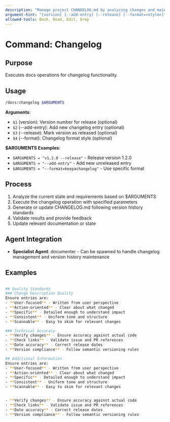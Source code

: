 ```yaml
---
description: "Manage project CHANGELOG.md by analyzing changes and maintaining professional version history"
argument-hint: "[version] [--add-entry] [--release] [--format=<style>]"
allowed-tools: Bash, Read, Edit, Grep
---
```


# Command: Changelog

## Purpose

Executes docs operations for changelog functionality.

## Usage

```bash
/docs:changelog $ARGUMENTS
```

**Arguments**:

- `$1` (version): Version number for release (optional)
- `$2` (--add-entry): Add new changelog entry (optional)
- `$3` (--release): Mark version as released (optional)
- `$4` (--format): Changelog format style (optional)

**$ARGUMENTS Examples**:

- `$ARGUMENTS = "v1.2.0 --release"` - Release version 1.2.0
- `$ARGUMENTS = "--add-entry"` - Add new unreleased entry
- `$ARGUMENTS = "--format=keepachangelog"` - Use specific format

## Process

1. Analyze the current state and requirements based on $ARGUMENTS
2. Execute the changelog operation with specified parameters
3. Generate or update CHANGELOG.md following version history standards
4. Validate results and provide feedback
5. Update relevant documentation or state

## Agent Integration

- **Specialist Agent**: documenter - Can be spawned to handle changelog management and version history maintenance

## Examples

```bash

## Quality Standards
### Change Description Quality
Ensure entries are:
- **User-focused** - Written from user perspective
- **Action-oriented** - Clear about what changed
- **Specific** - Detailed enough to understand impact
- **Consistent** - Uniform tone and structure
- **Scannable** - Easy to skim for relevant changes

### Technical Accuracy
- **Verify changes** - Ensure accuracy against actual code
- **Check links** - Validate issue and PR references
- **Date accuracy** - Correct release dates
- **Version compliance** - Follow semantic versioning rules

## Additional Information
Ensure entries are:
- **User-focused** - Written from user perspective
- **Action-oriented** - Clear about what changed
- **Specific** - Detailed enough to understand impact
- **Consistent** - Uniform tone and structure
- **Scannable** - Easy to skim for relevant changes


- **Verify changes** - Ensure accuracy against actual code
- **Check links** - Validate issue and PR references
- **Date accuracy** - Correct release dates
- **Version compliance** - Follow semantic versioning rules
